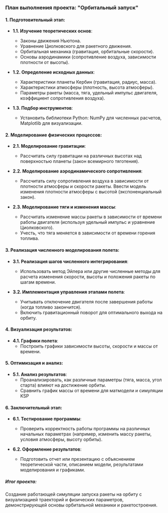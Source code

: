 ### План выполнения проекта: "Орбитальный запуск"

#### 1. **Подготовительный этап**:
   - **1.1. Изучение теоретических основ**:
     - Законы движения Ньютона.
     - Уравнение Циолковского для ракетного движения.
     - Орбитальная механика (гравитация, орбитальные скорости).
     - Основы аэродинамики (сопротивление воздуха, зависимости плотности от высоты).

   - **1.2. Определение исходных данных**:
     - Характеристики планеты Кербин (гравитация, радиус, масса).
     - Характеристики атмосферы (плотность, высота атмосферы).
     - Параметры ракеты (масса, тяга, удельный импульс двигателя, коэффициент сопротивления воздуха).
   
   - **1.3. Подбор инструментов**:
     - Установить библиотеки Python: NumPy для численных расчетов, Matplotlib для визуализации.

#### 2. **Моделирование физических процессов**:
   - **2.1. Моделирование гравитации**:
     - Рассчитать силу гравитации на различных высотах над поверхностью планеты (закон всемирного тяготения).
   
   - **2.2. Моделирование аэродинамического сопротивления**:
     - Рассчитать силу сопротивления воздуха в зависимости от плотности атмосферы и скорости ракеты. Ввести модель изменения плотности атмосферы с высотой (экспоненциальный закон).

   - **2.3. Моделирование тяги и изменения массы**:
     - Рассчитать изменение массы ракеты в зависимости от времени работы двигателя (используя удельный импульс и уравнение Циолковского).
     - Учесть, что тяга меняется в зависимости от времени горения топлива.

#### 3. **Реализация численного моделирования полета**:
   - **3.1. Реализация шагов численного интегрирования**:
     - Использовать метод Эйлера или другие численные методы для расчета изменения скорости, высоты и положения ракеты по шагам времени.
   
   - **3.2. Имплементация управления этапами полета**:
     - Учитывать отключение двигателя после завершения работы (когда топливо закончится).
     - Включить гравитационный поворот для оптимального выхода на орбиту.

#### 4. **Визуализация результатов**:
   - **4.1. Графики полета**:
     - Построить графики зависимости высоты, скорости и массы от времени.

#### 5. **Оптимизация и анализ**:
   - **5.1. Анализ результатов**:
     - Проанализировать, как различные параметры (тяга, масса, угол старта) влияют на достижение орбиты.
     - Сравнить график массы от времени для матмодели и симуляции KSP

#### 6. **Заключительный этап**:
   - **6.1. Тестирование программы**:
     - Проверить корректность работы программы на различных начальных параметрах (например, изменить массу ракеты, условия атмосферы, высоту орбиты).
   
   - **6.2. Оформление результатов**:
     - Подготовить отчет или презентацию с объяснением теоретической части, описанием модели, результатами моделирования и графиками.

##### Итог проекта:
Создание работающей симуляции запуска ракеты на орбиту с визуализацией траекторий и физических параметров, демонстрирующей основы орбитальной механики и ракетостроения.

